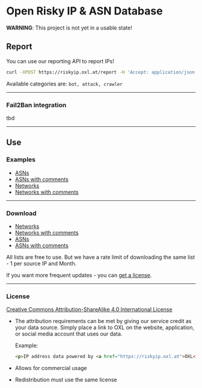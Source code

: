 # Open Risky IP & ASN Database

**WARNING**: This project is not yet in a usable state!

## Report

You can use our reporting API to report IPs!

```bash
curl -XPOST https://riskyip.oxl.at/report -H 'Accept: application/json' --data-urlencode 'ip=<ip>' --data-urlencode 'category=<bot>' --data-urlencode 'comment=<optional comment>'
```

Available categories are: `bot, attack, crawler`

----

### Fail2Ban integration

tbd

----

## Use

### Examples

* [ASNs]()
* [ASNs with comments]()
* [Networks]()
* [Networks with comments]()

----

### Download

* [Networks](https://riskyip.oxl.at/net.txt)
* [Networks with comments](https://riskyip.oxl.at/net.csv)
* [ASNs](https://riskyip.oxl.at/asn.txt)
* [ASNs with comments](https://riskyip.oxl.at/asn.csv)

All lists are free to use. But we have a rate limit of downloading the same list - 1 per source IP and Month.

If you want more frequent updates - you can [get a license](https://riskyip.oxl.at/license).

----

### License

[Creative Commons Attribution-ShareAlike 4.0 International License](https://creativecommons.org/licenses/by-sa/4.0/)

* The attribution requirements can be met by giving our service credit as your data source. Simply place a link to OXL on the website, application, or social media account that uses our data.

  Example:

  ```html
  <p>IP address data powered by <a href="https://riskyip.oxl.at">OXL</a></p>

  ```

* Allows for commercial usage

* Redistribution must use the same license
